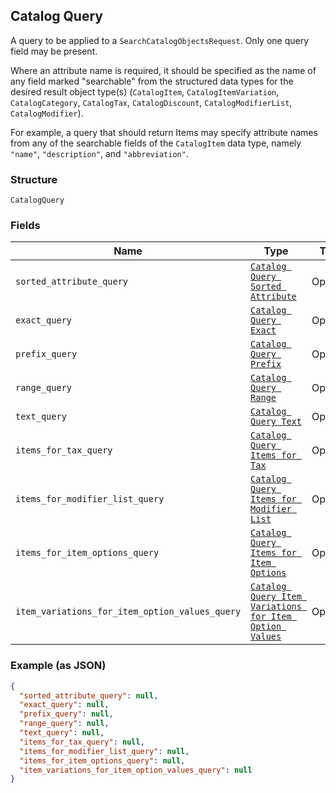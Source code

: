 ## Catalog Query

A query to be applied to a `SearchCatalogObjectsRequest`.
Only one query field may be present.

Where an attribute name is required, it should be specified as the name of any field
marked "searchable" from the structured data types for the desired result object type(s)
(`CatalogItem`, `CatalogItemVariation`, `CatalogCategory`, `CatalogTax`,
`CatalogDiscount`, `CatalogModifierList`, `CatalogModifier`).

For example, a query that should return Items may specify attribute names from
any of the searchable fields of the `CatalogItem` data type, namely
`"name"`, `"description"`, and `"abbreviation"`.

### Structure

`CatalogQuery`

### Fields

| Name | Type | Tags | Description |
|  --- | --- | --- | --- |
| `sorted_attribute_query` | [`Catalog Query Sorted Attribute`](/doc/models/catalog-query-sorted-attribute.md) | Optional | - |
| `exact_query` | [`Catalog Query Exact`](/doc/models/catalog-query-exact.md) | Optional | - |
| `prefix_query` | [`Catalog Query Prefix`](/doc/models/catalog-query-prefix.md) | Optional | - |
| `range_query` | [`Catalog Query Range`](/doc/models/catalog-query-range.md) | Optional | - |
| `text_query` | [`Catalog Query Text`](/doc/models/catalog-query-text.md) | Optional | - |
| `items_for_tax_query` | [`Catalog Query Items for Tax`](/doc/models/catalog-query-items-for-tax.md) | Optional | - |
| `items_for_modifier_list_query` | [`Catalog Query Items for Modifier List`](/doc/models/catalog-query-items-for-modifier-list.md) | Optional | - |
| `items_for_item_options_query` | [`Catalog Query Items for Item Options`](/doc/models/catalog-query-items-for-item-options.md) | Optional | - |
| `item_variations_for_item_option_values_query` | [`Catalog Query Item Variations for Item Option Values`](/doc/models/catalog-query-item-variations-for-item-option-values.md) | Optional | - |

### Example (as JSON)

```json
{
  "sorted_attribute_query": null,
  "exact_query": null,
  "prefix_query": null,
  "range_query": null,
  "text_query": null,
  "items_for_tax_query": null,
  "items_for_modifier_list_query": null,
  "items_for_item_options_query": null,
  "item_variations_for_item_option_values_query": null
}
```

